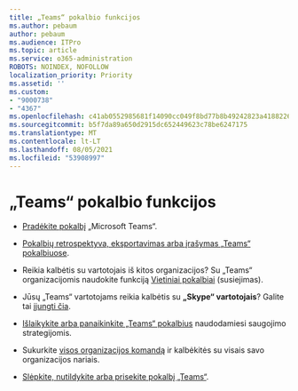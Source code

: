 ```yaml
---
title: „Teams“ pokalbio funkcijos
ms.author: pebaum
author: pebaum
ms.audience: ITPro
ms.topic: article
ms.service: o365-administration
ROBOTS: NOINDEX, NOFOLLOW
localization_priority: Priority
ms.assetid: ''
ms.custom:
- "9000738"
- "4367"
ms.openlocfilehash: c41ab0552985681f14090cc049f8bd77b8b49242823a418822674cd21dea0f77
ms.sourcegitcommit: b5f7da89a650d2915dc652449623c78be6247175
ms.translationtype: MT
ms.contentlocale: lt-LT
ms.lasthandoff: 08/05/2021
ms.locfileid: "53908997"
---
```

# <a name="teams-chat-functionality"></a>„Teams“ pokalbio funkcijos

- [Pradėkite pokalbį](https://support.office.com/article/start-a-chat-in-teams-0c71b32b-c050-4930-a887-5afbe742b3d8) „Microsoft Teams“.

- [Pokalbių retrospektyva, eksportavimas arba įrašymas „Teams“ pokalbiuose](https://docs.microsoft.com/alchemyinsights/chat-history-in-microsoft-teams).

- Reikia kalbėtis su vartotojais iš kitos organizacijos? Su „Teams“ organizacijomis naudokite funkciją [Vietiniai pokalbiai](https://docs.microsoft.com/microsoftteams/native-chat-for-external-users) (susiejimas).

- Jūsų „Teams“ vartotojams reikia kalbėtis su **„Skype“ vartotojais**? Galite tai [įjungti čia](https://docs.microsoft.com/microsoftteams/manage-external-access#step-1---enable-your-organization-to-communicate-with-another-teams-organization). 

- [Išlaikykite arba panaikinkite „Teams“ pokalbius](https://docs.microsoft.com/microsoftteams/retention-policies) naudodamiesi saugojimo strategijomis.

- Sukurkite [visos organizacijos komandą](https://docs.microsoft.com/microsoftteams/create-an-org-wide-team) ir kalbėkitės su visais savo organizacijos nariais.

- [Slėpkite, nutildykite arba prisekite pokalbį „Teams“](https://support.office.com/article/hide-mute-or-pin-a-chat-in-teams-9aee02ef-713d-495b-8a73-9762d8e4b066).
